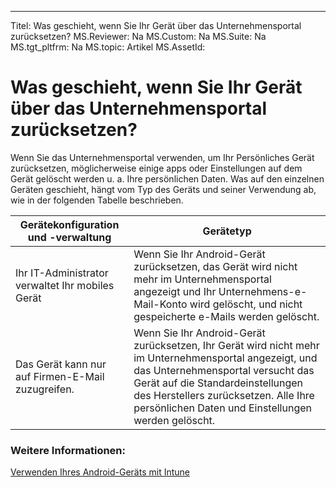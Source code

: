 ---
Titel: Was geschieht, wenn Sie Ihr Gerät über das Unternehmensportal zurücksetzen?
MS.Reviewer: Na
MS.Custom: Na
MS.Suite: Na
MS.tgt_pltfrm: Na
MS.topic: Artikel
MS.AssetId:

# Was geschieht, wenn Sie Ihr Gerät über das Unternehmensportal zurücksetzen?

Wenn Sie das Unternehmensportal verwenden, um Ihr Persönliches Gerät zurücksetzen, möglicherweise einige apps oder Einstellungen auf dem Gerät gelöscht werden u. a. Ihre persönlichen Daten. Was auf den einzelnen Geräten geschieht, hängt vom Typ des Geräts und seiner Verwendung ab, wie in der folgenden Tabelle beschrieben.

|Gerätekonfiguration und -verwaltung|Gerätetyp|
|---------------------------------------|---------------|
|Ihr IT-Administrator verwaltet Ihr mobiles Gerät|Wenn Sie Ihr Android-Gerät zurücksetzen, das Gerät wird nicht mehr im Unternehmensportal angezeigt und Ihr Unternehmens-e-Mail-Konto wird gelöscht, und nicht gespeicherte e-Mails werden gelöscht.|
|Das Gerät kann nur auf Firmen-E-Mail zuzugreifen.|Wenn Sie Ihr Android-Gerät zurücksetzen, Ihr Gerät wird nicht mehr im Unternehmensportal angezeigt, und das Unternehmensportal versucht das Gerät auf die Standardeinstellungen des Herstellers zurücksetzen. Alle Ihre persönlichen Daten und Einstellungen werden gelöscht.|

### Weitere Informationen:
[Verwenden Ihres Android-Geräts mit Intune](using-your-android-device-with-intune.md)

<!--HONumber=Mar16_HO4-->


